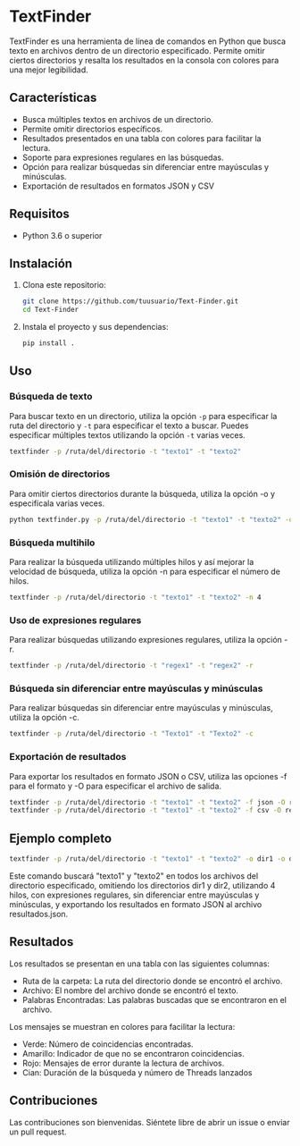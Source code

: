 # TextFinder

TextFinder es una herramienta de línea de comandos en Python que busca texto en archivos dentro de un directorio especificado. Permite omitir ciertos directorios y resalta los resultados en la consola con colores para una mejor legibilidad.

## Características

- Busca múltiples textos en archivos de un directorio.
- Permite omitir directorios específicos.
- Resultados presentados en una tabla con colores para facilitar la lectura.
- Soporte para expresiones regulares en las búsquedas.
- Opción para realizar búsquedas sin diferenciar entre mayúsculas y minúsculas.
- Exportación de resultados en formatos JSON y CSV

## Requisitos

- Python 3.6 o superior

## Instalación

1. Clona este repositorio:
    ```sh
    git clone https://github.com/tuusuario/Text-Finder.git
    cd Text-Finder
    ```

2. Instala el proyecto y sus dependencias:
    ```sh
    pip install .
    ```

## Uso

### Búsqueda de texto

Para buscar texto en un directorio, utiliza la opción `-p` para especificar la ruta del directorio y `-t` para especificar el texto a buscar. Puedes especificar múltiples textos utilizando la opción `-t` varias veces.

```sh
textfinder -p /ruta/del/directorio -t "texto1" -t "texto2"
```

### Omisión de directorios

Para omitir ciertos directorios durante la búsqueda, utiliza la opción -o y especifícala varias veces.

```sh
python textfinder.py -p /ruta/del/directorio -t "texto1" -t "texto2" -o dir1 -o dir2
```

### Búsqueda multihilo

Para realizar la búsqueda utilizando múltiples hilos y así mejorar la velocidad de búsqueda, utiliza la opción -n para especificar el número de hilos.

```sh
textfinder -p /ruta/del/directorio -t "texto1" -t "texto2" -n 4
```

### Uso de expresiones regulares

Para realizar búsquedas utilizando expresiones regulares, utiliza la opción -r.

```sh
textfinder -p /ruta/del/directorio -t "regex1" -t "regex2" -r
```

### Búsqueda sin diferenciar entre mayúsculas y minúsculas

Para realizar búsquedas sin diferenciar entre mayúsculas y minúsculas, utiliza la opción -c.

```sh
textfinder -p /ruta/del/directorio -t "Texto1" -t "Texto2" -c
```

### Exportación de resultados

Para exportar los resultados en formato JSON o CSV, utiliza las opciones -f para el formato y -O para especificar el archivo de salida.

```sh
textfinder -p /ruta/del/directorio -t "texto1" -t "texto2" -f json -O resultados.json
textfinder -p /ruta/del/directorio -t "texto1" -t "texto2" -f csv -O resultados.csv
```

## Ejemplo completo

```sh
textfinder -p /ruta/del/directorio -t "texto1" -t "texto2" -o dir1 -o dir2 -n 4 -r -c -f json -O resultados.json
```

Este comando buscará "texto1" y "texto2" en todos los archivos del directorio especificado, omitiendo los directorios dir1 y dir2, utilizando 4 hilos, con expresiones regulares, sin diferenciar entre mayúsculas y minúsculas, y exportando los resultados en formato JSON al archivo resultados.json.

## Resultados

Los resultados se presentan en una tabla con las siguientes columnas:

- Ruta de la carpeta: La ruta del directorio donde se encontró el archivo.
- Archivo: El nombre del archivo donde se encontró el texto.
- Palabras Encontradas: Las palabras buscadas que se encontraron en el archivo.

Los mensajes se muestran en colores para facilitar la lectura:

- Verde: Número de coincidencias encontradas.
- Amarillo: Indicador de que no se encontraron coincidencias.
- Rojo: Mensajes de error durante la lectura de archivos.
- Cian: Duración de la búsqueda y número de Threads lanzados

## Contribuciones

Las contribuciones son bienvenidas. Siéntete libre de abrir un issue o enviar un pull request.